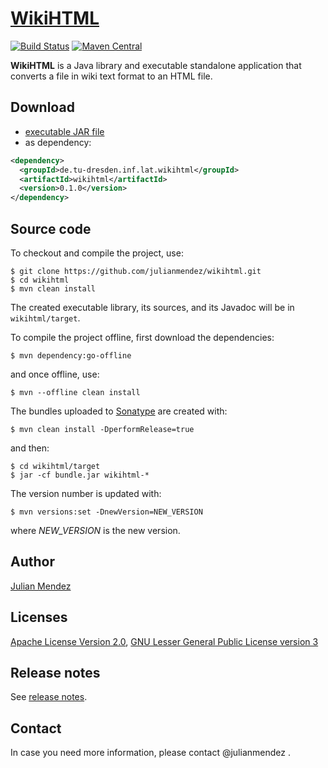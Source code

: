 # [WikiHTML](http://julianmendez.github.io/wikihtml/)

[![Build Status](https://travis-ci.org/julianmendez/wikihtml.png?branch=master)](https://travis-ci.org/julianmendez/wikihtml)
[![Maven Central](https://maven-badges.herokuapp.com/maven-central/de.tu-dresden.inf.lat.wikihtml/wikihtml/badge.svg)](http://search.maven.org/#search|ga|1|g%3A%22de.tu-dresden.inf.lat.wikihtml%22)


**WikiHTML** is a Java library and executable standalone application that converts a file in wiki text format to an HTML file.


## Download

* [executable JAR file](https://sourceforge.net/projects/latitude/files/wikihtml/0.1.0/wikihtml-0.1.0.jar/download)
* as dependency:
```xml
<dependency>
  <groupId>de.tu-dresden.inf.lat.wikihtml</groupId>
  <artifactId>wikihtml</artifactId>
  <version>0.1.0</version>
</dependency>
```


## Source code

To checkout and compile the project, use:
```
$ git clone https://github.com/julianmendez/wikihtml.git
$ cd wikihtml
$ mvn clean install
```
The created executable library, its sources, and its Javadoc will be in `wikihtml/target`.

To compile the project offline, first download the dependencies:
```
$ mvn dependency:go-offline
```
and once offline, use:
```
$ mvn --offline clean install
```

The bundles uploaded to [Sonatype](https://oss.sonatype.org/) are created with:
```
$ mvn clean install -DperformRelease=true
```
and then:
```
$ cd wikihtml/target
$ jar -cf bundle.jar wikihtml-*
```

The version number is updated with:
```
$ mvn versions:set -DnewVersion=NEW_VERSION
```
where *NEW_VERSION* is the new version.


## Author
[Julian Mendez](http://lat.inf.tu-dresden.de/~mendez/)


## Licenses
[Apache License Version 2.0](http://www.apache.org/licenses/LICENSE-2.0.txt), [GNU Lesser General Public License version 3](http://www.gnu.org/licenses/lgpl-3.0.txt)


## Release notes

See [release notes](http://github.com/julianmendez/tabula/blob/master/RELEASE-NOTES.md).


## Contact

In case you need more information, please contact @julianmendez .



